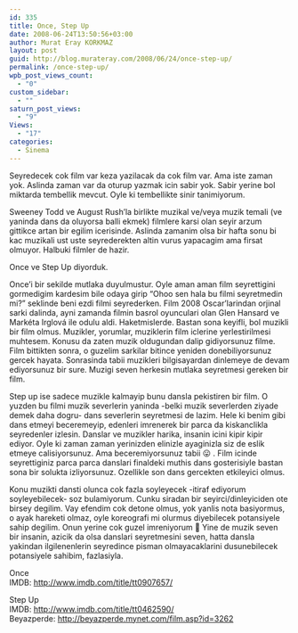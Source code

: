 ```yaml
---
id: 335
title: Once, Step Up
date: 2008-06-24T13:50:56+03:00
author: Murat Eray KORKMAZ
layout: post
guid: http://blog.murateray.com/2008/06/24/once-step-up/
permalink: /once-step-up/
wpb_post_views_count:
  - "0"
custom_sidebar:
  - ""
saturn_post_views:
  - "9"
Views:
  - "17"
categories:
  - Sinema
---
```

Seyredecek cok film var keza yazilacak da cok film var. Ama iste zaman yok. Aslinda zaman var da oturup yazmak icin sabir yok. Sabir yerine bol miktarda tembellik mevcut. Oyle ki tembellikte sinir tanimiyorum.

Sweeney Todd ve August Rush&#8217;la birlikte muzikal ve/veya muzik temali (ve yaninda dans da oluyorsa balli ekmek) filmlere karsi olan seyir arzum gittikce artan bir egilim icerisinde. Aslinda zamanim olsa bir hafta sonu bi kac muzikali ust uste seyrederekten altin vurus yapacagim ama firsat olmuyor. Halbuki filmler de hazir.

Once ve Step Up diyorduk.

Once&#8217;i bir sekilde mutlaka duyulmustur. Oyle aman aman film seyrettigini gormedigim kardesim bile odaya girip &#8220;Ohoo sen hala bu filmi seyretmedin mi?&#8221; seklinde beni ezdi filmi seyrederken. Film 2008 Oscar&#8217;larindan orjinal sarki dalinda, ayni zamanda filmin basrol oyunculari olan Glen Hansard ve Markéta Irglová ile odulu aldi. Haketmislerde. Bastan sona keyifli, bol muzikli bir film olmus. Muzikler, yorumlar, muziklerin film iclerine yerlestirilmesi muhtesem. Konusu da zaten muzik oldugundan dalip gidiyorsunuz filme. Film bittikten sonra, o guzelim sarkilar bitince yeniden donebiliyorsunuz gercek hayata. Sonrasinda tabii muzikleri bilgisayardan dinlemeye de devam ediyorsunuz bir sure. Muzigi seven herkesin mutlaka seyretmesi gereken bir film.

Step up ise sadece muzikle kalmayip bunu dansla pekistiren bir film. O yuzden bu filmi muzik severlerin yaninda -belki muzik severlerden ziyade demek daha dogru- dans severlerin seyretmesi de lazim. Hele ki benim gibi dans etmeyi beceremeyip, edenleri imrenerek bir parca da kiskanclikla seyredenler izlesin. Danslar ve muzikler harika, insanin icini kipir kipir ediyor. Oyle ki zaman zaman yerinizden elinizle ayaginizla siz de eslik etmeye calisiyorsunuz. Ama beceremiyorsunuz tabii 😛 . Film icinde seyrettiginiz parca parca danslari finaldeki muthis dans gosterisiyle bastan sona bir solukta izliyorsunuz. Ozellikle son dans gercekten etkileyici olmus.

Konu muzikti dansti olunca cok fazla soyleyecek -itiraf ediyorum soyleyebilecek- soz bulamiyorum. Cunku siradan bir seyirci/dinleyiciden ote birsey degilim. Vay efendim cok detone olmus, yok yanlis nota basiyormus, o ayak hareketi olmaz, oyle koreografi mi olurmus diyebilecek potansiyele sahip degilim. Onun yerine cok guzel imreniyorum 🙂 Yine de muzik seven bir insanin, azicik da olsa danslari seyretmesini seven, hatta dansla yakindan ilgilenenlerin seyredince pisman olmayacaklarini dusunebilecek potansiyele sahibim, fazlasiyla.

Once  
IMDB: <a href="http://www.imdb.com/title/tt0907657/" target="_blank">http://www.imdb.com/title/tt0907657/</a>

Step Up  
IMDB: <a href="http://www.imdb.com/title/tt0462590/" target="_blank">http://www.imdb.com/title/tt0462590/</a>  
Beyazperde: <a href="http://beyazperde.mynet.com/film.asp?id=3262" target="_blank">http://beyazperde.mynet.com/film.asp?id=3262</a>